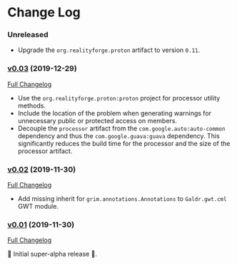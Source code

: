 # Change Log

### Unreleased

* Upgrade the `org.realityforge.proton` artifact to version `0.11`.

### [v0.03](https://github.com/realityforge/galdr/tree/v0.03) (2019-12-29)
[Full Changelog](https://github.com/realityforge/galdr/compare/v0.02...v0.03)

* Use the `org.realityforge.proton:proton` project for processor utility methods.
* Include the location of the problem when generating warnings for unnecessary public or protected access on members.
* Decouple the `processor` artifact from the `com.google.auto:auto-common` dependency and thus the `com.google.guava:guava` dependency. This significantly reduces the build time for the processor and the size of the processor artifact.

### [v0.02](https://github.com/realityforge/galdr/tree/v0.02) (2019-11-30)
[Full Changelog](https://github.com/realityforge/galdr/compare/v0.01...v0.02)

* Add missing inherit for `grim.annotations.Annotations` to `Galdr.gwt.cml` GWT module.

### [v0.01](https://github.com/realityforge/galdr/tree/v0.01) (2019-11-30)
[Full Changelog](https://github.com/realityforge/galdr/compare/50b6987ae83935f316c69b87c275549ef168e1d2...v0.01)

 ‎🎉	Initial super-alpha release ‎🎉.
